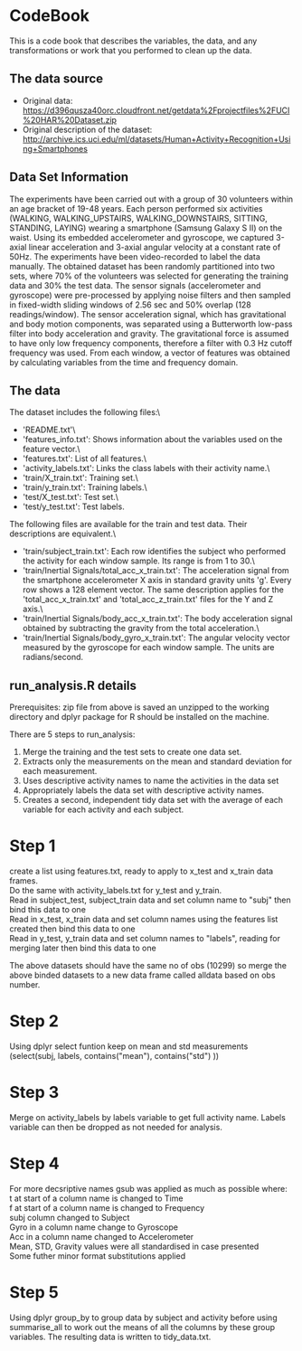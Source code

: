 # CodeBook
This is a code book that describes the variables, the data, and any transformations 
or work that you performed to clean up the data.

## The data source
* Original data: https://d396qusza40orc.cloudfront.net/getdata%2Fprojectfiles%2FUCI%20HAR%20Dataset.zip
* Original description of the dataset: http://archive.ics.uci.edu/ml/datasets/Human+Activity+Recognition+Using+Smartphones

## Data Set Information
The experiments have been carried out with a group of 30 volunteers within an age bracket of 19-48 years. Each person performed six activities (WALKING, WALKING_UPSTAIRS, WALKING_DOWNSTAIRS, SITTING, STANDING, LAYING) wearing a smartphone (Samsung Galaxy S II) on the waist. Using its embedded accelerometer and gyroscope, we captured 3-axial linear acceleration and 3-axial angular velocity at a constant rate of 50Hz. The experiments have been video-recorded to label the data manually. The obtained dataset has been randomly partitioned into two sets, where 70% of the volunteers was selected for generating the 
training data and 30% the test data.
The sensor signals (accelerometer and gyroscope) were pre-processed by applying noise filters and then sampled in fixed-width sliding windows of 2.56 sec and 50% overlap (128 readings/window). The sensor acceleration signal, which has gravitational and body motion components, was separated using a Butterworth low-pass filter into body acceleration and gravity. The gravitational force is assumed to have only low frequency components, therefore a filter with 0.3 Hz cutoff frequency was used. From each window, a vector of features was obtained by calculating variables from the time and frequency domain.

## The data

The dataset includes the following files:\
- 'README.txt'\
- 'features_info.txt': Shows information about the variables used on the feature vector.\
- 'features.txt': List of all features.\
- 'activity_labels.txt': Links the class labels with their activity name.\
- 'train/X_train.txt': Training set.\
- 'train/y_train.txt': Training labels.\
- 'test/X_test.txt': Test set.\
- 'test/y_test.txt': Test labels.  

The following files are available for the train and test data. Their descriptions are equivalent.\
- 'train/subject_train.txt': Each row identifies the subject who performed the activity for each window sample. Its range is from 1 to 30.\
- 'train/Inertial Signals/total_acc_x_train.txt': The acceleration signal from the smartphone accelerometer X axis in standard gravity units 'g'. Every row shows a 128 element vector. 
The same description applies for the 'total_acc_x_train.txt' and 'total_acc_z_train.txt' files for the Y and Z axis.\
- 'train/Inertial Signals/body_acc_x_train.txt': The body acceleration signal obtained by subtracting 
the gravity from the total acceleration.\
- 'train/Inertial Signals/body_gyro_x_train.txt': The angular velocity vector measured by the gyroscope
for each window sample. The units are radians/second.  

## run_analysis.R details
Prerequisites: zip file from above is saved an unzipped to the working directory and
dplyr package for R should be installed on the machine.  

There are 5 steps to run_analysis:
1. Merge the training and the test sets to create one data set.
2. Extracts only the measurements on the mean and standard deviation for each measurement.
3. Uses descriptive activity names to name the activities in the data set
4. Appropriately labels the data set with descriptive activity names.
5. Creates a second, independent tidy data set with the average of each variable for each activity and each subject.  

# Step 1
create a list using features.txt, ready to apply to x_test and x_train data frames.\
Do the same with activity_labels.txt for y_test and y_train.\
Read in subject_test, subject_train data and set column name to "subj" then bind this data to one\
Read in x_test, x_train data and set column names using the features list created then bind this data to one\
Read in y_test, y_train data and set column names to "labels", reading for merging later then bind this data to one    

The above datasets should have the same no of obs (10299) so merge the above binded datasets to a new data frame called alldata based on obs number.

# Step 2
Using dplyr select funtion keep on mean and std measurements (select(subj, labels, contains("mean"), contains("std") ))

# Step 3 
Merge on activity_labels by labels variable to get full activity name. Labels variable can then be dropped as not needed for analysis.

# Step 4
For more decsriptive names gsub was applied as much as possible where:\
t at start of a column name is changed to Time\
f at start of a column name is changed to Frequency\
subj column changed to Subject\
Gyro in a column name change to Gyroscope\
Acc in a column name changed to Accelerometer\
Mean, STD, Gravity values were all standardised in case presented\
Some futher minor format substitutions applied

# Step 5
Using dplyr group_by to group data by subject and activity before using summarise_all to work out the means of all the columns by these group variables.
The resulting data is written to tidy_data.txt.
